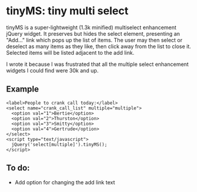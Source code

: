 tinyMS: tiny multi select
=========================

tinyMS is a super-lightweight (1.3k minified) multiselect enhancement jQuery widget. It preserves but hides the select element, presenting an "Add..." link which pops up the list of items. The user may then select or deselect as many items as they like, then click away from the list to close it. Selected items will be listed adjacent to the add link.

I wrote it because I was frustrated that all the multiple select enhancement widgets I could find were 30k and up.


Example
-------
    <label>People to crank call today:</label>
    <select name="crank_call_list" multiple="multiple">
      <option val="1">Bertie</option>
      <option val="2">Thurston</option>
      <option val="3">Smitty</option>
      <option val="4">Gertrude</option>
    </select>
    <script type="text/javascript">
      jQuery('select[multiple]').tinyMS();
    </script>

To do:
------
* Add option for changing the add link text
